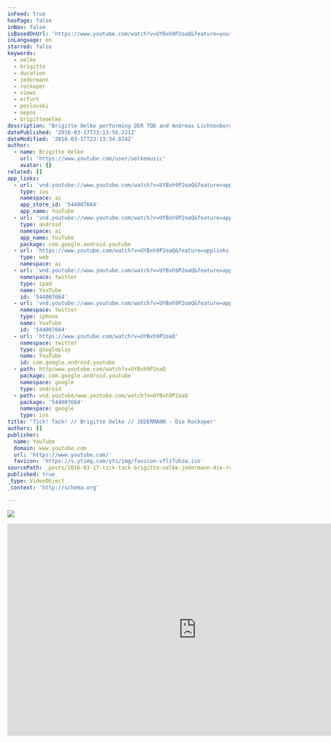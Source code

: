 ```yaml
---
inFeed: true
hasPage: false
inNav: false
isBasedOnUrl: 'https://www.youtube.com/watch?v=UYBxh9P2oaQ&feature=youtu.be'
inLanguage: en
starred: false
keywords:
  - oelke
  - brigitte
  - duration
  - jedermann
  - rockoper
  - views
  - erfurt
  - poslovski
  - oepos
  - brigitteoelke
description: "Brigitte Oelke performing DER TOD and Andreas Lichtenberger performing JEDERMANN in Wolfgang Böhmer & Peter Lund's »JEDERMANN - Die Rockoper« // Orchestra of THEATER ERFURT // Music Director: Jürgen Grimm"
datePublished: '2016-03-17T23:13:56.221Z'
dateModified: '2016-03-17T23:13:34.024Z'
author:
  - name: Brigitte Oelke
    url: 'https://www.youtube.com/user/oelkemusic'
    avatar: {}
related: []
app_links:
  - url: 'vnd.youtube://www.youtube.com/watch?v=UYBxh9P2oaQ&feature=applinks'
    type: ios
    namespace: ai
    app_store_id: '544007664'
    app_name: YouTube
  - url: 'vnd.youtube://www.youtube.com/watch?v=UYBxh9P2oaQ&feature=applinks'
    type: android
    namespace: ai
    app_name: YouTube
    package: com.google.android.youtube
  - url: 'https://www.youtube.com/watch?v=UYBxh9P2oaQ&feature=applinks'
    type: web
    namespace: ai
  - url: 'vnd.youtube://www.youtube.com/watch?v=UYBxh9P2oaQ&feature=applinks'
    namespace: twitter
    type: ipad
    name: YouTube
    id: '544007664'
  - url: 'vnd.youtube://www.youtube.com/watch?v=UYBxh9P2oaQ&feature=applinks'
    namespace: twitter
    type: iphone
    name: YouTube
    id: '544007664'
  - url: 'https://www.youtube.com/watch?v=UYBxh9P2oaQ'
    namespace: twitter
    type: googleplay
    name: YouTube
    id: com.google.android.youtube
  - path: http/www.youtube.com/watch?v=UYBxh9P2oaQ
    package: com.google.android.youtube
    namespace: google
    type: android
  - path: vnd.youtube/www.youtube.com/watch?v=UYBxh9P2oaQ
    package: '544007664'
    namespace: google
    type: ios
title: 'Tick! Tack! // Brigitte Oelke // JEDERMANN - Die Rockoper'
authors: []
publisher:
  name: YouTube
  domain: www.youtube.com
  url: 'https://www.youtube.com/'
  favicon: 'https://s.ytimg.com/yts/img/favicon-vflz7uhzw.ico'
sourcePath: _posts/2016-03-17-tick-tack-brigitte-oelke-jedermann-die-rockoper.md
published: true
_type: VideoObject
_context: 'http://schema.org'

---
```

![](https://the-grid-user-content.s3-us-west-2.amazonaws.com/a2461d38-2422-4843-807f-91cbfad892cd.jpg)

<iframe src="https://cdn.embedly.com/widgets/media.html?src=https%3A%2F%2Fwww.youtube.com%2Fembed%2FUYBxh9P2oaQ%3Ffeature%3Doembed&amp;url=https%3A%2F%2Fwww.youtube.com%2Fwatch%3Fv%3DUYBxh9P2oaQ%26feature%3Dyoutu.be&amp;image=https%3A%2F%2Fi.ytimg.com%2Fvi%2FUYBxh9P2oaQ%2Fhqdefault.jpg&amp;key=b7d04c9b404c499eba89ee7072e1c4f7&amp;type=text%2Fhtml&amp;schema=youtube" width="854" height="480" scrolling="no" frameborder="0" allowfullscreen="allowfullscreen" style=""></iframe>